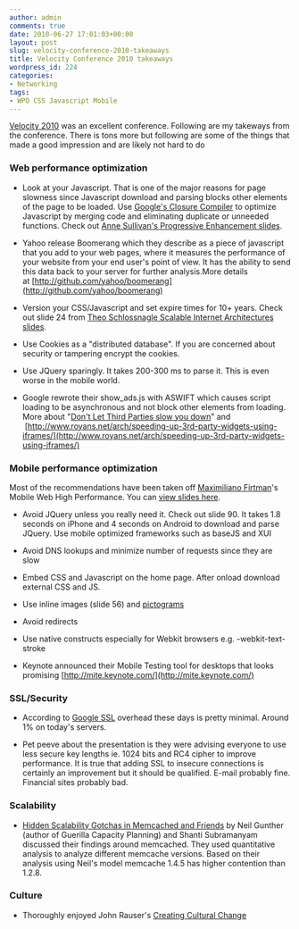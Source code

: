 ```yaml
---
author: admin
comments: true
date: 2010-06-27 17:01:03+00:00
layout: post
slug: velocity-conference-2010-takeaways
title: Velocity Conference 2010 takeaways
wordpress_id: 224
categories:
- Networking
tags:
- WPO CSS Javascript Mobile
---
```


[Velocity 2010](http://en.oreilly.com/velocity2010/) was an excellent conference. Following are my takeways from the conference. There is tons more but following are some of the things that made a good impression and are likely not hard to do


### Web performance optimization





	
  * Look at your Javascript. That is one of the major reasons for page slowness since Javascript download and parsing blocks other elements of the page to be loaded. Use [Google's Closure Compiler](http://code.google.com/closure/compiler/) to optimize Javascript by merging code and eliminating duplicate or unneeded functions. Check out [Anne Sullivan's Progressive Enhancement slides](http://www.monkey.org/~annie/ProgressiveEnhancement.html).

	
  * Yahoo release Boomerang which they describe as a piece of javascript that you add to your web pages, where it measures the performance of your website from your end user's point of view. It has the ability to send this data back to your server for further analysis.More details at [http://github.com/yahoo/boomerang](http://github.com/yahoo/boomerang)

	
  * Version your CSS/Javascript and set expire times for 10+ years. Check out slide 24 from [Theo Schlossnagle Scalable Internet Architectures slides](http://www.slideshare.net/postwait/velocity-2010-scalable-internet-architectures).

	
  * Use Cookies as a "distributed database". If you are concerned about security or tampering encrypt the cookies.

	
  * Use JQuery sparingly. It takes 200-300 ms to parse it. This is even worse in the mobile world.

	
  * Google rewrote their show_ads.js with ASWIFT which causes script loading to be asynchronous and not block other elements from loading. More about "[Don't Let Third Parties slow you down](http://en.oreilly.com/velocity2010/public/schedule/detail/15412)" and  [http://www.royans.net/arch/speeding-up-3rd-party-widgets-using-iframes/](http://www.royans.net/arch/speeding-up-3rd-party-widgets-using-iframes/)




### Mobile performance optimization


Most of the recommendations have been taken off [Maximiliano Firtman](http://firt.mobi/)'s Mobile Web High Performance. You can [view slides here](http://www.mobilexweb.com/blog/mobile-web-high-performance).



	
  * Avoid JQuery unless you really need it. Check out slide 90. It takes 1.8 seconds on iPhone and 4 seconds on Android to download and parse JQuery. Use mobile optimized frameworks such as baseJS and XUI

	
  * Avoid DNS lookups and minimize number of requests since they are slow

	
  * Embed CSS and Javascript on the home page. After onload download external CSS and JS.

	
  * Use inline images (slide 56) and [pictograms](http://pukupi.com/post/1964)

	
  * Avoid redirects

	
  * Use native constructs especially for Webkit browsers e.g. -webkit-text-stroke

	
  * Keynote announced their Mobile Testing tool for desktops that looks promising [http://mite.keynote.com/](http://mite.keynote.com/)




### SSL/Security





	
  * According to [Google SSL](http://en.oreilly.com/velocity2010/public/schedule/detail/14217) overhead these days is pretty minimal. Around 1% on today's servers.

	
  * Pet peeve about the presentation is they were advising everyone to use less secure key lengths ie. 1024 bits and RC4 cipher to improve performance. It is true that adding SSL to insecure connections is certainly an improvement but it should be qualified. E-mail probably fine. Financial sites probably bad.




### Scalability





	
  * [Hidden Scalability Gotchas in Memcached and Friends](http://en.oreilly.com/velocity2010/public/schedule/detail/13046) by Neil Gunther (author of Guerilla Capacity Planning) and Shanti Subramanyam discussed their findings around memcached. They used quantitative analysis to analyze different memcache versions. Based on their analysis using Neil's model memcache 1.4.5 has higher contention than 1.2.8.




### Culture





	
  * Thoroughly enjoyed John Rauser's [Creating Cultural Change](http://en.oreilly.com/velocity2010/public/schedule/detail/11793)


